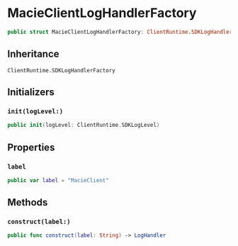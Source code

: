 # MacieClientLogHandlerFactory

``` swift
public struct MacieClientLogHandlerFactory: ClientRuntime.SDKLogHandlerFactory 
```

## Inheritance

`ClientRuntime.SDKLogHandlerFactory`

## Initializers

### `init(logLevel:)`

``` swift
public init(logLevel: ClientRuntime.SDKLogLevel) 
```

## Properties

### `label`

``` swift
public var label = "MacieClient"
```

## Methods

### `construct(label:)`

``` swift
public func construct(label: String) -> LogHandler 
```
